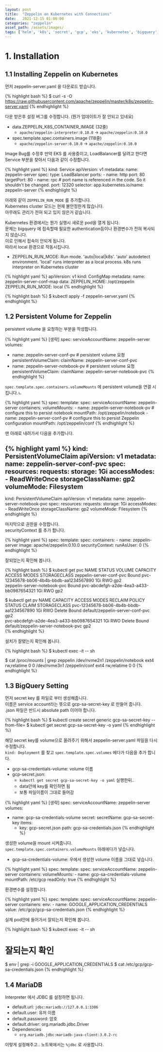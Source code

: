 ```yaml
---
layout: post 
title:  "Zeppelin on Kubernetes with Connections"
date:   2021-12-15 01:00:00 
categories: "zeppelin"
asset_path: /assets/images/ 
tags: ['helm', 'k8s', 'secret', 'gcp', 'eks', 'kubernetes', 'bigquery', 'mariadb']
---
```


# 1. Installation

## 1.1 Installing Zeppelin on Kubernetes

먼저  zeppelin-server.yaml 을 다운로드 받습니다.

{% highlight bash %}
$ curl -s -O https://raw.githubusercontent.com/apache/zeppelin/master/k8s/zeppelin-server.yaml
{% endhighlight %}

다운 받은후 설정 버그를 수정합니다. (뭔가 업데이트가 잘 안되고 있네요)

- data.ZEPPELIN_K8S_CONTAINER_IMAGE (32줄)
  - `apache/zeppelin-interpreter:0.10.0` ->  `apache/zeppelin:0.10.0`
- spec.template.spec.containers.image (118줄)
  - `apache/zeppelin-server:0.10.0` ->  `apache/zeppelin:0.10.0`

Image Bug를 수정후 만약 EKS 를 사용중이고, LoadBalancer를 달려고 한다면 Service 부분을 찾아서 다음과 같이 수정합니다.

{% highlight yaml %}
kind: Service
apiVersion: v1
metadata:
  name: zeppelin-server
spec:
  type: LoadBalancer
  ports:
    - name: http
      port: 80
      targetPort: 80
    - name: rpc            # port name is referenced in the code. So it shouldn't be changed.
      port: 12320
  selector:
    app.kubernetes.io/name: zeppelin-server
{% endhighlight %}


아래와 같이 `ZEPPELIN_RUN_MODE` 를 추가합니다. <br>
Kubernetes cluster 모드는 현재 불안정한게 많습니다.<br>
아무래도 관리가 전혀 되고 있지 않은거 같습니다. 

Kubernetes 환경에서는 뭔가 실행시 새로운 pod을 열게 됩니다.<br>
문제는 bigquery 에 접속할때 필요한 authentication등이나 환경변수가 전혀 복사되지 않습니다. <br> 
이로 인해서 접속이 안되게 됩니다. <br>
따라서 local 환경으로 작동시킵니다. 

 - ZEPPELIN_RUN_MODE: Run mode. 'auto\|local\|k8s'. 'auto' autodetect environment. 'local' runs interpreter as a local process. k8s runs interpreter on Kubernetes cluster

{% highlight yaml %}
apiVersion: v1
kind: ConfigMap
metadata:
  name: zeppelin-server-conf-map
data:
  ZEPPELIN_HOME: /opt/zeppelin
  ZEPPELIN_RUN_MODE: local
{% endhighlight %}




{% highlight bash %}
$ kubectl apply -f zeppelin-server.yaml
{% endhighlight %}









## 1.2 Persistent Volume for Zeppelin



persistent volume 을 요청하는 부분을 작성합니다.

{% highlight yaml %}
[생략]
spec:
  serviceAccountName: zeppelin-server
  volumes:
  - name: zeppelin-server-conf-pv              # persistent volume 요청
    persistentVolumeClaim:
      claimName: zeppelin-server-conf-pvc
  - name: zeppelin-server-notebook-pv          # persistent volume 요청
    persistentVolumeClaim:
      claimName: zeppelin-server-notebook-pvc
{% endhighlight %}

`spec.template.spec.containers.volumeMounts` 에 persistent volume을 연결 시킵니다.ㄴ 

{% highlight yaml %}
spec:
  template:
    spec:
      serviceAccountName: zeppelin-server
      containers:
        volumeMounts:
        - name: zeppelin-server-notebook-pv         # configure this to persist notebook
          mountPath: /opt/zeppelin/notebook
        - name: zeppelin-server-conf-pv             # configure this to persist Zeppelin configuration
          mountPath: /opt/zeppelin/conf
{% endhighlight %}

맨 아래로 내려가서 다음을 추가합니다.

{% highlight yaml %}
kind: PersistentVolumeClaim
apiVersion: v1
metadata:
  name: zeppelin-server-conf-pvc
spec:
  resources:
    requests:
      storage: 1Gi
  accessModes:
    - ReadWriteOnce
  storageClassName: gp2
  volumeMode: Filesystem
---
kind: PersistentVolumeClaim
apiVersion: v1
metadata:
  name: zeppelin-server-notebook-pvc
spec:
  resources:
    requests:
      storage: 1Gi
  accessModes:
    - ReadWriteOnce
  storageClassName: gp2
  volumeMode: Filesystem
{% endhighlight %}


마지막으로 권한을 수정합니다.<br>
securityContext 를 추가 합니다.

{% highlight yaml %}
spec:
  template:
    spec:
      containers:
      - name: zeppelin-server
        image: apache/zeppelin:0.10.0
        securityContext:
          runAsUser: 0
{% endhighlight %}








잘되었는지 확인해 봅니다.

{% highlight bash %}
$ kubectl get pvc
NAME                           STATUS   VOLUME                                     CAPACITY   ACCESS MODES   STORAGECLASS
zeppelin-server-conf-pvc       Bound    pvc-12345678-bb06-4b4b-bbdb-aa1234567890   1Gi        RWO            gp2         
zeppelin-server-notebook-pvc   Bound    pvc-abcdefgh-a2de-4ea3-a433-bb0987654321   1Gi        RWO            gp2

$ kubectl get pv
NAME                                       CAPACITY   ACCESS MODES   RECLAIM POLICY   STATUS   CLAIM                                           STORAGECLASS
pvc-12345678-bb06-4b4b-bbdb-aa1234567890   1Gi        RWO            Delete           Bound    default/zeppelin-server-conf-pvc                gp2         
pvc-abcdefgh-a2de-4ea3-a433-bb0987654321   1Gi        RWO            Delete           Bound    default/zeppelin-server-notebook-pvc            gp2         
{% endhighlight %}


설치가 잘됐는지 확인해 봅니다.

{% highlight bash %}
$ kubectl exec -it <zeppelin-server-pod-name> -- sh

$ cat /proc/mounts | grep zeppelin
/dev/nvme2n1 /zeppelin/notebook ext4 rw,relatime 0 0
/dev/nvme3n1 /zeppelin/conf ext4 rw,relatime 0 0
{% endhighlight %}



## 1.3 BigQuery Setting

먼저 secret key 를 파일로 부터 생성해줍니다. <br>
이름은 service account라는 뜻으로 gcp-sa-secret-key 로 만들어 줍니다. <br>
.json 파일은 반드시 absolute path 이어야 합니다. <br>

{% highlight bash %}
$ kubectl create secret generic gcp-sa-secret-key --from-file=<absolute path of gcp-sa.json>
$ kubectl get secret gcp-sa-secret-key -o yaml
{% endhighlight %}


해당 secret key를 volume으로 올려주기 위해서 zeppelin-server.yaml 파일을 다시 수정합니다.<br>
`kind: Deployment` 를 찾고 `spec.template.spec.volumes` 에다가 다음을 추가 합니다. 

- gcp-sa-credentials-volume: volume 이름
- gcp-secret.json: 
  - `kubectl get secret gcp-sa-secret-key -o yaml` 실행한뒤.. 
  - data안에 key를 확인하면 됨
  - 보통 파일이름이 그대로 들어감

{% highlight yaml %}
[생략]
spec:
  serviceAccountName: zeppelin-server
  volumes:
  - name: gcp-sa-credentials-volume
    secret:
      secretName: gcp-sa-secret-key
      items:
      - key: gcp-secret.json
        path: gcp-sa-credentials.json
{% endhighlight %}


생성한 volume을 mount 시켜줍니다.<br>
`spec.template.spec.containers.volumeMounts` 아래에다가 넣습니다. 

- gcp-sa-credentials-volume: 우에서 생성한 volume 이름을 그대로 넣습니다.

{% highlight yaml %}
spec:
  template:
    spec:
      serviceAccountName: zeppelin-server
      containers:
        volumeMounts:
        - name: gcp-sa-credentials-volume
          mountPath: /etc/gcp
          readOnly: true
{% endhighlight %}


환경변수를 설정합니다. 

{% highlight yaml %}
spec:
  template:
    spec:
      serviceAccountName: zeppelin-server
      containers:
        env:
        - name: GOOGLE_APPLICATION_CREDENTIALS
          value: /etc/gcp/gcp-sa-credentials.json
{% endhighlight %}


실제 pod안에 들어가서 잘되는지 확인해 봅니다. 

{% highlight bash %}
$ kubectl exec -it <zeppelin-server-pod-name> -- sh

# 잘되는지 확인
$ env | grep -i GOOGLE_APPLICATION_CREDENTIALS
$ cat /etc/gcp/gcp-sa-credentials.json
{% endhighlight %}


## 1.4 MariaDB

Interpreter 에서 JDBC 를 설정하면 됩니다. 

 - default.url: `jdbc:mariadb://127.0.0.1:3306`
 - default.user: 유저 이름
 - default.password: 암호
 - default.driver: org.mariadb.jdbc.Driver
 - Dependencies 
   - `org.mariadb.jdbc:mariadb-java-client:3.0.2-rc`

이렇게 설정해주고.. 노트북에서는 `%jdbc` 로 사용합니다. 
